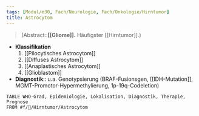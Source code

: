 ```yaml
---
tags: [Modul/m30, Fach/Neurologie, Fach/Onkologie/Hirntumor]
title: Astrocytom
---
```

> (Abstract::**[[Gliome]].** Häufigster [[Hirntumor]].)
- **Klassifikation**
	1. [[Pilocytisches Astrocytom]]
	2. [[Diffuses Astrocytom]]
	3. [[Anaplastisches Astrocytom]]
	4. [[Glioblastom]]
- **Diagnostik**:: u.a. Genotypsierung (BRAF-Fusionsgen, [[IDH-Mutation]], MGMT-Promotor-Hypermethylierung, 1p-19q-Codeletion)

```dataview
TABLE WHO-Grad, Epidemiologie, Lokalisation, Diagnostik, Therapie, Prognose
FROM #f/🦀/Hirntumor/Astrocytom 
```